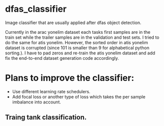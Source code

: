 # dfas_classifier

Image classifier that are usually applied after dfas object detection.

Currently in the arac yonelim dataset each tasks first samples are in the train set while the trailer samples are in the validation and test sets. 
I tried to do the same for atis yonelim. However, the sorted order in atis yonelim dataset is corrupted (since 101 is smaller than 9 for alphabetical python sorting.). I have to pad zeros and re-train the atis yonelim dataset and add fix the end-to-end dataset generation code accordingly.

# Plans to improve the classifier:

- Use different learning rate schedulers. 
- Add focal loss or another type of loss which takes the per sample imbalance into account.

## Traing tank classification.
